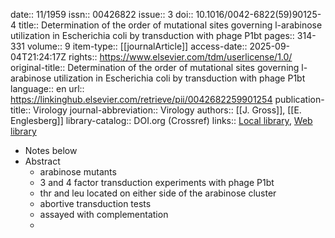 date:: 11/1959
issn:: 00426822
issue:: 3
doi:: 10.1016/0042-6822(59)90125-4
title:: Determination of the order of mutational sites governing l-arabinose utilization in Escherichia coli by transduction with phage P1bt
pages:: 314-331
volume:: 9
item-type:: [[journalArticle]]
access-date:: 2025-09-04T21:24:17Z
rights:: https://www.elsevier.com/tdm/userlicense/1.0/
original-title:: Determination of the order of mutational sites governing l-arabinose utilization in Escherichia coli by transduction with phage P1bt
language:: en
url:: https://linkinghub.elsevier.com/retrieve/pii/0042682259901254
publication-title:: Virology
journal-abbreviation:: Virology
authors:: [[J. Gross]], [[E. Englesberg]]
library-catalog:: DOI.org (Crossref)
links:: [Local library](zotero://select/library/items/H62XICFA), [Web library](https://www.zotero.org/users/6106196/items/H62XICFA)

- Notes below
- Abstract
	- arabinose mutants
	- 3 and 4 factor transduction experiments with phage P1bt
	- thr and leu located on either side of the arabinose cluster
	- abortive transduction tests
	- assayed with complementation
	-